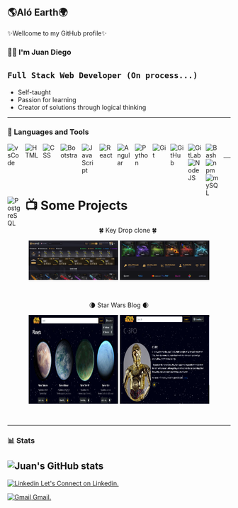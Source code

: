 ## 🌎Aló Earth🌍
✨Wellcome to my GitHub profile✨
### 🙋🏻 I'm Juan Diego

****`Full Stack Web Developer
(On process...)`****
-
- Self-taught
- Passion for learning
- Creator of solutions through logical thinking

---

### 🧰 Languages and Tools

<img align="left" alt="vsCode" width="30px" style="padding-right:10px;" src="https://chris-ayers.com/assets/images/vscode-logo.png" />
<img align="left" alt="HTML" width="30px" style="padding-right:10px;" src="https://cdn.iconscout.com/icon/premium/png-256-thumb/html-2752158-2284975.png" />
<img align="left" alt="CSS" width="30px" style="padding-right:10px;" src="https://cdn.iconscout.com/icon/free/png-256/free-css-alt-3521367-2944811.png?f=webp" />
<img align="left" alt="Bootstrap" width="38px" height="34px" style="padding-right:10px;" src="https://getbootstrap.com/docs/5.3/assets/brand/bootstrap-logo-shadow.png" />
<img align="left" alt="JavaScript" width="30px" style="padding-right:10px;" src="https://cdn.jsdelivr.net/gh/devicons/devicon/icons/javascript/javascript-plain.svg" />
<img align="left" alt="React" width="30px" style="padding-right:10px;" src="https://dabeng.github.io/img/reactjs.png" />
<img align="left" alt="Angular" width="30px" style="padding-right:10px;" src="https://upload.wikimedia.org/wikipedia/commons/thumb/4/4e/Angularjsoldicon.png/250px-Angularjsoldicon.png" />
<img align="left" alt="Python" width="30px" style="padding-right:10px;" src="https://static-00.iconduck.com/assets.00/python-icon-512x509-pb65l7gl.png" />
<img align="left" alt="Git" width="30px" style="padding-right:10px;" src="https://cdn.jsdelivr.net/gh/devicons/devicon/icons/git/git-original.svg" />
<img align="left" alt="GitHub" width="30px" style="padding-right:10px;" src="https://cdn-icons-png.flaticon.com/512/25/25231.png" />
<img align="left" alt="GitLab" width="30px" style="padding-right:10px;" src="https://gitlab.com/gitlab-org/gitlab-vscode-extension/-/raw/ef3c16e228e51f522b1af0d19b6284b309c4f601/src/assets/logo.png" />
<img align="left" alt="Bash" width="30px" style="padding-right:10px;" src="https://cdn.jsdelivr.net/gh/devicons/devicon/icons/bash/bash-original.svg" />
<img align="left" alt="NodeJS" width="30px" style="padding-right:10px;" src="https://cdn.jsdelivr.net/gh/devicons/devicon/icons/nodejs/nodejs-original.svg" />
<img align="left" alt="npm" width="30px" style="padding-right:10px;" src="https://upload.wikimedia.org/wikipedia/commons/thumb/d/db/Npm-logo.svg/250px-Npm-logo.svg.png" />
<img align="left" alt="mySQL" width="30px" style="padding-right:10px;" src="https://leadsbridge.com/wp-content/themes/leadsbridge/img/integration-lg-logos/logo396.png" />
<img align="left" alt="PostgreSQL" width="30px" style="padding-right:10px;" src="https://upload.wikimedia.org/wikipedia/commons/thumb/2/29/Postgresql_elephant.svg/200px-Postgresql_elephant.svg.png" />
<br />

---
# 📺 Some Projects
<p align="center">
🍀 Key Drop clone 🍀
<p align="center">
   <img width="40%" src="./images/key-drop.png" />
   <img width="40%" src="./images/key-drop-b.png" />
</p>
<br />

<p align="center">
🌘 Star Wars Blog 🌒
<p align="center">
   <img width="40%" height="200px" src="./images/star-wars-blog.png" />
   <img width="40%" height="200px" src="./images/star-wars-blog-b.png" />
</p>
</p>
<br />

---
### 📊 Stats

![Juan's GitHub stats](https://github-readme-stats.vercel.app/api?username=juan-diego-e&show_icons=true&theme=vue-dark)
--

<p align="left">
   <a href="https://www.linkedin.com/in/juan-diego-elissalde-gudef%C3%ADn-4248422b8/">
      <img alt="Linkedin" title="Linkedin" src="https://cdn-icons-png.flaticon.com/256/174/174857.png" width="28px"/>
   </a>
   <a href="https://www.linkedin.com/in/juan-diego-elissalde-gudef%C3%ADn-4248422b8/">
      Let's Connect on Linkedin.
   </a>
</p>
<p align="left">
   <a href="https://www.linkedin.com/in/juan-diego-elissalde-gudef%C3%ADn-4248422b8/">
      <img alt="Gmail" title="Gmail" src="https://seeklogo.com/images/G/gmail-new-2020-logo-32DBE11BB4-seeklogo.com.png" width="28px"/>
   </a>
   <a href="https://www.linkedin.com/in/juan-diego-elissalde-gudef%C3%ADn-4248422b8/">
      Gmail.
   </a>
</p>
